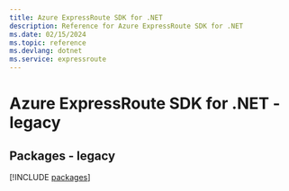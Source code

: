 ```yaml
---
title: Azure ExpressRoute SDK for .NET
description: Reference for Azure ExpressRoute SDK for .NET
ms.date: 02/15/2024
ms.topic: reference
ms.devlang: dotnet
ms.service: expressroute
---
```

# Azure ExpressRoute SDK for .NET - legacy
## Packages - legacy
[!INCLUDE [packages](expressroute-index.md)]